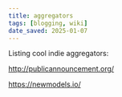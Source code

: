 ```yaml
---
title: aggregators
tags: [blogging, wiki]
date_saved: 2025-01-07
---
```


Listing cool indie aggregators:

<http://publicannouncement.org/>

<https://newmodels.io/>